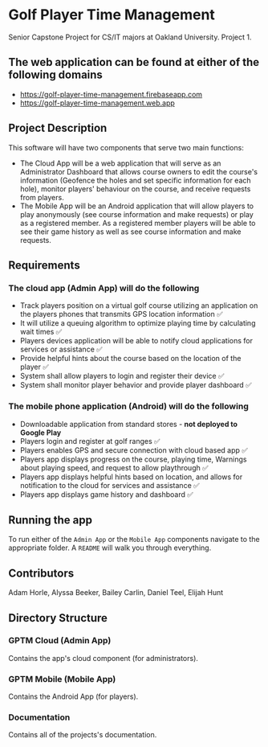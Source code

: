 # Golf Player Time Management

Senior Capstone Project for CS/IT majors at Oakland University. Project 1.

## The web application can be found at either of the following domains

* https://golf-player-time-management.firebaseapp.com
* https://golf-player-time-management.web.app

## Project Description

This software will have two components that serve two main functions:
* The Cloud App will be a web application that will serve as an Administrator Dashboard that allows course owners to edit the course's information (Geofence the holes and set specific information for each hole), monitor players' behaviour on the course, and receive requests from players.
* The Mobile App will be an Android application that will allow players to play anonymously (see course information and make requests) or play as a registered member. As a registered member players will be able to see their game history as well as see course information and make requests.

## Requirements

### The cloud app (Admin App) will do the following

* Track players position on a virtual golf course utilizing an application on the players phones that
transmits GPS location information ✅
* It will utilize a queuing algorithm to optimize playing time by calculating wait times ✅
* Players devices application will be able to notify cloud applications for services or assistance ✅
* Provide helpful hints about the course based on the location of the player ✅
* System shall allow players to login and register their device ✅
* System shall monitor player behavior and provide player dashboard ✅

### The mobile phone application (Android) will do the following

* Downloadable application from standard stores - <strong>not deployed to Google Play</strong>
* Players login and register at golf ranges ✅
* Players enables GPS and secure connection with cloud based app ✅
* Players app displays progress on the course, playing time, Warnings about playing speed, and
request to allow playthrough ✅
* Players app displays helpful hints based on location, and allows for notification to the cloud for
services and assistance ✅
* Players app displays game history and dashboard ✅

## Running the app

To run either of the `Admin App` or the `Mobile App` components navigate to the appropriate folder. A `README` will walk you through everything.

## Contributors

Adam Horle, Alyssa Beeker, Bailey Carlin, Daniel Teel, Elijah Hunt

## Directory Structure

### GPTM Cloud (Admin App)

Contains the app's cloud component (for administrators).

### GPTM Mobile (Mobile App)

Contains the Android App (for players).

### Documentation

Contains all of the projects's documentation.
